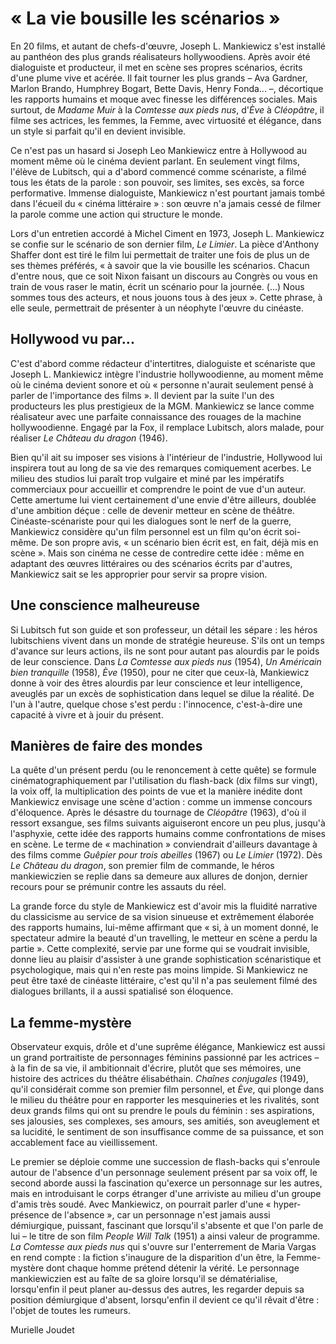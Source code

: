 # « La vie bousille les scénarios »

En 20 films, et autant de chefs-d'œuvre, Joseph L. Mankiewicz s'est installé au panthéon des plus grands réalisateurs hollywoodiens. Après avoir été dialoguiste et producteur, il met en scène ses propres scénarios, écrits d'une plume vive et acérée. Il fait tourner les plus grands – Ava Gardner, Marlon Brando, Humphrey Bogart, Bette Davis, Henry Fonda... –, décortique les rapports humains et moque avec finesse les différences sociales. Mais surtout, de _Madame Muir_ à la _Comtesse aux pieds nus_, d'_Ève_ à _Cléopâtre_, il filme ses actrices, les femmes, la Femme, avec virtuosité et élégance, dans un style si parfait qu'il en devient invisible.

Ce n'est pas un hasard si Joseph Leo Mankiewicz entre à Hollywood au moment même où le cinéma devient parlant. En seulement vingt films, l'élève de Lubitsch, qui a d'abord commencé comme scénariste, a filmé tous les états de la parole : son pouvoir, ses limites, ses excès, sa force performative. Immense dialoguiste, Mankiewicz n'est pourtant jamais tombé dans l'écueil du « cinéma littéraire » : son œuvre n'a jamais cessé de filmer la parole comme une action qui structure le monde.

Lors d'un entretien accordé à Michel Ciment en 1973, Joseph L. Mankiewicz se confie sur le scénario de son dernier film, _Le Limier_. La pièce d'Anthony Shaffer dont est tiré le film lui permettait de traiter une fois de plus un de ses thèmes préférés, « à savoir que la vie bousille les scénarios. Chacun d'entre nous, que ce soit Nixon faisant un discours au Congrès ou vous en train de vous raser le matin, écrit un scénario pour la journée. (...) Nous sommes tous des acteurs, et nous jouons tous à des jeux ». Cette phrase, à elle seule, permettrait de présenter à un néophyte l'œuvre du cinéaste.

## Hollywood vu par...

C'est d'abord comme rédacteur d'intertitres, dialoguiste et scénariste que Joseph L. Mankiewicz intègre l'industrie hollywoodienne, au moment même où le cinéma devient sonore et où « personne n'aurait seulement pensé à parler de l'importance des films ». Il devient par la suite l'un des producteurs les plus prestigieux de la MGM. Mankiewicz se lance comme réalisateur avec une parfaite connaissance des rouages de la machine hollywoodienne. Engagé par la Fox, il remplace Lubitsch, alors malade, pour réaliser _Le Château du dragon_ (1946).

Bien qu'il ait su imposer ses visions à l'intérieur de l'industrie, Hollywood lui inspirera tout au long de sa vie des remarques comiquement acerbes. Le milieu des studios lui paraît trop vulgaire et miné par les impératifs commerciaux pour accueillir et comprendre le point de vue d'un auteur. Cette amertume lui vient certainement d'une envie d'être ailleurs, doublée d'une ambition déçue : celle de devenir metteur en scène de théâtre. Cinéaste-scénariste pour qui les dialogues sont le nerf de la guerre, Mankiewicz considère qu'un film personnel est un film qu'on écrit soi-même. De son propre avis, « un scénario bien écrit est, en fait, déjà mis en scène ». Mais son cinéma ne cesse de contredire cette idée : même en adaptant des œuvres littéraires ou des scénarios écrits par d'autres, Mankiewicz sait se les approprier pour servir sa propre vision.

## Une conscience malheureuse

Si Lubitsch fut son guide et son professeur, un détail les sépare : les héros lubitschiens vivent dans un monde de stratégie heureuse. S'ils ont un temps d'avance sur leurs actions, ils ne sont pour autant pas alourdis par le poids de leur conscience. Dans _La Comtesse aux pieds nus_ (1954), _Un Américain bien tranquille_ (1958), _Ève_ (1950), pour ne citer que ceux-là, Mankiewicz donne à voir des êtres alourdis par leur conscience et leur intelligence, aveuglés par un excès de sophistication dans lequel se dilue la réalité. De l'un à l'autre, quelque chose s'est perdu : l'innocence, c'est-à-dire une capacité à vivre et à jouir du présent.

## Manières de faire des mondes

La quête d'un présent perdu (ou le renoncement à cette quête) se formule cinématographiquement par l'utilisation du flash-back (dix films sur vingt), la voix off, la multiplication des points de vue et la manière inédite dont Mankiewicz envisage une scène d'action : comme un immense concours d'éloquence. Après le désastre du tournage de _Cléopâtre_ (1963), d'où il ressort exsangue, ses films suivants aiguiseront encore un peu plus, jusqu'à l'asphyxie, cette idée des rapports humains comme confrontations de mises en scène. Le terme de « machination » conviendrait d'ailleurs davantage à des films comme _Guêpier pour trois abeilles_ (1967) ou _Le Limier_ (1972). Dès _Le Château du dragon_, son premier film de commande, le héros mankiewiczien se replie dans sa demeure aux allures de donjon, dernier recours pour se prémunir contre les assauts du réel.

La grande force du style de Mankiewicz est d'avoir mis la fluidité narrative du classicisme au service de sa vision sinueuse et extrêmement élaborée des rapports humains, lui-même affirmant que « si, à un moment donné, le spectateur admire la beauté d'un travelling, le metteur en scène a perdu la partie ». Cette complexité, servie par une forme qui se voudrait invisible, donne lieu au plaisir d'assister à une grande sophistication scénaristique et psychologique, mais qui n'en reste pas moins limpide. Si Mankiewicz ne peut être taxé de cinéaste littéraire, c'est qu'il n'a pas seulement filmé des dialogues brillants, il a aussi spatialisé son éloquence.

## La femme-mystère

Observateur exquis, drôle et d'une suprême élégance, Mankiewicz est aussi un grand portraitiste de personnages féminins passionné par les actrices – à la fin de sa vie, il ambitionnait d'écrire, plutôt que ses mémoires, une histoire des actrices du théâtre élisabéthain. _Chaînes conjugales_ (1949), qu'il considérait comme son premier film personnel, et _Ève_, qui plonge dans le milieu du théâtre pour en rapporter les mesquineries et les rivalités, sont deux grands films qui ont su prendre le pouls du féminin : ses aspirations, ses jalousies, ses complexes, ses amours, ses amitiés, son aveuglement et sa lucidité, le sentiment de son insuffisance comme de sa puissance, et son accablement face au vieillissement.

Le premier se déploie comme une succession de flash-backs qui s'enroule autour de l'absence d'un personnage seulement présent par sa voix off, le second aborde aussi la fascination qu'exerce un personnage sur les autres, mais en introduisant le corps étranger d'une arriviste au milieu d'un groupe d'amis très soudé. Avec Mankiewicz, on pourrait parler d'une « hyper-présence de l'absence », car un personnage n'est jamais aussi démiurgique, puissant, fascinant que lorsqu'il s'absente et que l'on parle de lui – le titre de son film _People Will Talk_ (1951) a ainsi valeur de programme. _La Comtesse aux pieds nus_ qui s'ouvre sur l'enterrement de Maria Vargas en rend compte : la fiction s'inaugure de la disparition d'un être, la Femme-mystère dont chaque homme prétend détenir la vérité. Le personnage mankiewiczien est au faîte de sa gloire lorsqu'il se dématérialise, lorsqu'enfin il peut planer au-dessus des autres, les regarder depuis sa position démiurgique d'absent, lorsqu'enfin il devient ce qu'il rêvait d'être : l'objet de toutes les rumeurs.

Murielle Joudet
